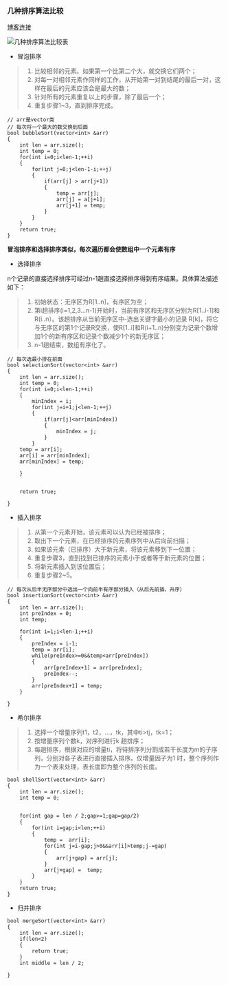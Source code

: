 ### 几种排序算法比较

[博客连接](https://www.cnblogs.com/onepixel/articles/7674659.html)

![几种排序算法比较表](https://images2018.cnblogs.com/blog/849589/201804/849589-20180402133438219-1946132192.png)

- 冒泡排序 

> 1. 比较相邻的元素。如果第一个比第二个大，就交换它们两个；
> 2. 对每一对相邻元素作同样的工作，从开始第一对到结尾的最后一对，这样在最后的元素应该会是最大的数；
> 3. 针对所有的元素重复以上的步骤，除了最后一个；
> 4. 重复步骤1~3，直到排序完成。
```
// arr是vector类
// 每次将一个最大的数交换到后面
bool bubbleSort(vector<int> &arr)
{
	int len = arr.size();
	int temp = 0;
	for(int i=0;i<len-1;++i)
	{
		for(int j=0;j<len-1-i;++j)
		{
			if(arr[j] > arr[j+1])
			{
				temp = arr[j];
				arr[j] = a[j+1];
				arr[j+1] = temp;
			}
		}
	}
	return true;
}
```

**冒泡排序和选择排序类似，每次遍历都会使数组中一个元素有序**

- 选择排序

n个记录的直接选择排序可经过n-1趟直接选择排序得到有序结果。具体算法描述如下：

> 1. 初始状态：无序区为R[1..n]，有序区为空；
> 2. 第i趟排序(i=1,2,3…n-1)开始时，当前有序区和无序区分别为R[1..i-1]和R(i..n）。该趟排序从当前无序区中-选出关键字最小的记录 R[k]，将它与无序区的第1个记录R交换，使R[1..i]和R(i+1..n)分别变为记录个数增加1个的新有序区和记录个数减少1个的新无序区；
> 3. n-1趟结束，数组有序化了。

```
// 每次选最小排在前面
bool selectionSort(vector<int> &arr)
{
	int len = arr.size();
	int temp = 0;
	for(int i=0;i<len-1;++i)
	{
		minIndex = i;
		for(int j=i+1;j<len-1;++j)
		{
			if(arr[j]<arr[minIndex])
			{
				minIndex = j;
			}
		}			
	temp = arr[i];
	arr[i] = arr[minIndex];
	arr[minIndex] = temp;		
	
	}
	

	return true;
	
}
```

- 插入排序

> 1. 从第一个元素开始，该元素可以认为已经被排序；
> 2. 取出下一个元素，在已经排序的元素序列中从后向前扫描；
> 3. 如果该元素（已排序）大于新元素，将该元素移到下一位置；
> 4. 重复步骤3，直到找到已排序的元素小于或者等于新元素的位置；
> 5. 将新元素插入到该位置后；
> 6. 重复步骤2~5。

```
// 每次从后半无序部分中选出一个向前半有序部分插入（从后先前插，升序）
bool insertionSort(vector<int> &arr)
{
	int len = arr.size();
	int preIndex = 0;
	int temp;
	
	for(int i=1;i<len-1;++i)
	{
		preIndex = i-1;
		temp = arr[i];
		while(preIndex>=0&&temp<arr[preIndex])
		{
			arr[preIndex+1] = arr[preIndex];
			preIndex--;
		}
		arr[preIndex+1] = temp;
	}
	
}

```

- 希尔排序

> 1. 选择一个增量序列t1，t2，…，tk，其中ti>tj，tk=1；
> 2. 按增量序列个数k，对序列进行k 趟排序；
> 3. 每趟排序，根据对应的增量ti，将待排序列分割成若干长度为m的子序列，分别对各子表进行直接插入排序。仅增量因子为1 时，整个序列作为一个表来处理，表长度即为整个序列的长度。

```
bool shellSort(vector<int> &arr)
{
	int len = arr.size();
	int temp = 0;


	for(int gap = len / 2;gap>=1;gap=gap/2)
	{
		for(int i=gap;i<len;++i)
		{
			temp =  arr[i];
			for(int j=i-gap;j>0&&arr[i]>temp;j-=gap)
			{
				arr[j+gap] = arr[j];
			}
			arr[j+gap] =  temp;
		}
	}
	return true;
}
```

- 归并排序

```
bool mergeSort(vector<int> &arr)
{
	int len = arr.size();
	if(len<2)
	{
		return true;
	}
	int middle = len / 2;
	
}
```























